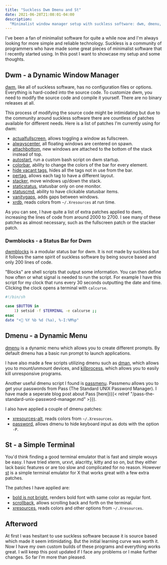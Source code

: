 ```yaml
---
title: "Suckless Dwm Dmenu and St"
date: 2021-06-28T21:08:01-04:00
description:
  "Minimalist window manager setup with suckless software: dwm, dmenu, and st."
---
```


I've been a fan of minimalist software for quite a while now and I'm always looking for
more simple and reliable technology. Suckless is a community of programmers who have
made some great pieces of minimalist software that I recently started using. In this
post I want to showcase my setup and some thoughts.

## Dwm - a Dynamic Window Manager

[dwm](https://dwm.suckless.org/), like all of suckless software, has no configuration
files or options. Everything is hard-coded into the source code. To customize dwm, you
need to modify the source code and compile it yourself. There are no binary releases at
all.

This process of modifying the source code might be intimidating but due to the community
around suckless software there are countless of patches available for different needs.
Here is a list of patches I'm currently using for dwm:

- [actualfullscreen](https://dwm.suckless.org/patches/actualfullscreen/), allows
  toggling a window as fullscreen.
- [alwayscenter](https://dwm.suckless.org/patches/alwayscenter/), all floating windows
  are centered on spawn.
- [attachbottom](https://dwm.suckless.org/patches/attachbottom/), new windows are
  attached to the bottom of the stack instead of top.
- [autostart](https://dwm.suckless.org/patches/autostart/), run a custom bash script on
  dwm startup.
- [colorbar](https://dwm.suckless.org/patches/colorbar/), ability to change the colors
  of the bar for every element.
- [hide vacant tags](https://dwm.suckless.org/patches/hide_vacant_tags/), hides all the
  tags not in use from the bar.
- [pertag](https://dwm.suckless.org/patches/pertag/), allows each tag to have a
  different layout.
- [stacker](https://dwm.suckless.org/patches/stacker/), move windows up/down the stack.
- [staticstatus](https://dwm.suckless.org/patches/staticstatus/), statusbar only on one
  monitor.
- [statuscmd](https://dwm.suckless.org/patches/statuscmd/), ability to have clickable
  statusbar items.
- [vanitygaps](https://dwm.suckless.org/patches/vanitygaps/), adds gaps between windows.
- [xrdb](https://github.com/miikanissi/dotfiles/blob/master/.local/src/suckless/dwm/patches/dwm-xrdb-6.2.diff),
  reads colors from `~/.Xresources` at run time.

As you can see, I have quite a list of extra patches applied to dwm, increasing the
lines of code from around 2000 to 2700. I see many of these patches as almost necessary,
such as the fullscreen patch or the stacker patch.

### Dwmblocks - a Status Bar for Dwm

[dwmblocks](https://github.com/torrinfail/dwmblocks) is a modular status bar for dwm. It
is not made by suckless but it follows the same spirit of suckless software by being
source based and only 200 lines of code.

"Blocks" are shell scripts that output some information. You can then define how often
or what signal is needed to run the script. For example I have this script for my clock
that runs every 30 seconds outputting the date and time. Clicking the clock opens a
terminal with `calcurse`.

```bash
#!/bin/sh

case $BUTTON in
    1) setsid -f $TERMINAL -e calcurse ;;
esac
date "+ %Y %b %d (%a), %-I:%M%p"
```

## Dmenu - a Dynamic Menu

[dmenu](https://tools.suckless.org/dmenu/) is a dynamic menu which allows you to create
different prompts. By default dmenu has a basic run prompt to launch applications.

I have also made a few scripts utilizing dmenu such as
[dman](https://github.com/miikanissi/dotfiles/blob/master/.local/bin/dman.sh), which
allows you to mount/unmount devices, and
[killprocess](https://github.com/miikanissi/dotfiles/blob/master/.local/bin/killprocess.sh),
which allows you to easily kill unresponsive programs.

Another useful dmenu script I found is
[passmenu](https://github.com/miikanissi/dotfiles/blob/master/.local/bin/passmenu.sh).
Passmenu allows you to get your passwords from Pass (The Standard UNIX Password
Manager). I have made a seperate blog post about Pass
[here]({{< relref "/pass-the-standard-unix-password-manager.md" >}}).

I also have applied a couple of dmenu patches:

- [xresources-alt](https://tools.suckless.org/dmenu/patches/xresources-alt/), reads
  colors from `~/.Xresources`.
- [password](https://tools.suckless.org/dmenu/patches/password/), allows dmenu to hide
  keyboard input as dots with the option `-P`.

## St - a Simple Terminal

You'd think finding a good terminal emulator that is fast and simple wouys be easy. I
have tried xterm, urxvt, alacritty, kitty and so on, but they either lack basic features
or are too slow and complicated for no reason. However [st](https://st.suckless.org/) is
a simple terminal emulator for X that works great with a few extra patches.

The patches I have applied are:

- [bold is not bright](https://st.suckless.org/patches/bold-is-not-bright/), renders
  bold font with same color as regular font.
- [scrollback](https://st.suckless.org/patches/scrollback/), allows scrolling back and
  forth on the terminal.
- [xresources](https://st.suckless.org/patches/xresources/), reads colors and other
  options from `~/.Xresources`.

## Afterword

At first I was hesitant to use suckless software because it is source based which made
it seem intimidating. But the initial learning curve was worth it. Now I have my own
custom builds of these programs and everything works great. I will keep this post
updated if I face any problems or I make further changes. So far I'm more than pleased.
